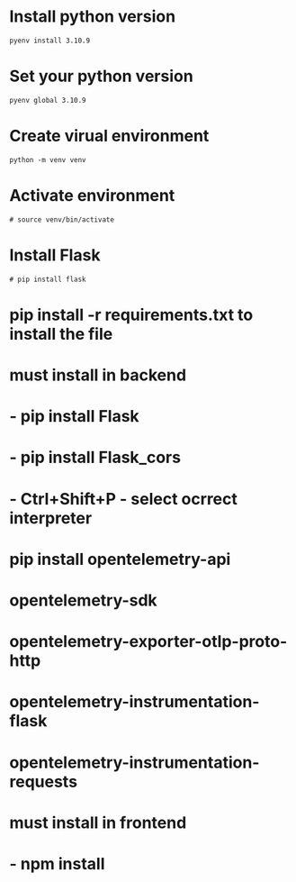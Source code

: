 # Install python version
```
pyenv install 3.10.9
```

# Set your python version
```
pyenv global 3.10.9
```

# Create virual environment
```
python -m venv venv
```

# Activate environment
```
# source venv/bin/activate
```

# Install Flask
```
# pip install flask
```
# pip install -r requirements.txt to install the file

# must install in backend
# - pip install Flask
# - pip install Flask_cors
# - Ctrl+Shift+P - select ocrrect interpreter

# pip install opentelemetry-api 
# opentelemetry-sdk 
# opentelemetry-exporter-otlp-proto-http 
# opentelemetry-instrumentation-flask 
# opentelemetry-instrumentation-requests


# must install in frontend
# - npm install
